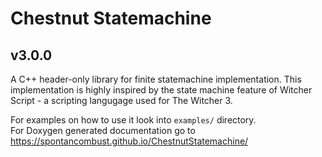 # Chestnut Statemachine
## v3.0.0

A C++ header-only library for finite statemachine implementation.
This implementation is highly inspired by the state machine feature of Witcher Script - a scripting langugage used for The Witcher 3.

For examples on how to use it look into `examples/` directory.<br>
For Doxygen generated documentation go to https://spontancombust.github.io/ChestnutStatemachine/
